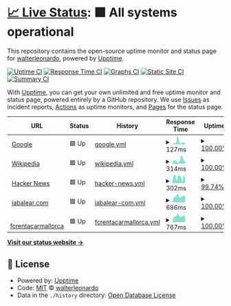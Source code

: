 # [📈 Live Status](https://demo.upptime.js.org): <!--live status--> **🟩 All systems operational**

This repository contains the open-source uptime monitor and status page for [walterleonardo](walii.es), powered by [Upptime](https://github.com/upptime/upptime).

[![Uptime CI](https://github.com/walterleonardo/monitor_web/workflows/Uptime%20CI/badge.svg)](https://github.com/walterleonardo/monitor_web/actions?query=workflow%3A%22Uptime+CI%22)
[![Response Time CI](https://github.com/walterleonardo/monitor_web/workflows/Response%20Time%20CI/badge.svg)](https://github.com/walterleonardo/monitor_web/actions?query=workflow%3A%22Response+Time+CI%22)
[![Graphs CI](https://github.com/walterleonardo/monitor_web/workflows/Graphs%20CI/badge.svg)](https://github.com/walterleonardo/monitor_web/actions?query=workflow%3A%22Graphs+CI%22)
[![Static Site CI](https://github.com/walterleonardo/monitor_web/workflows/Static%20Site%20CI/badge.svg)](https://github.com/walterleonardo/monitor_web/actions?query=workflow%3A%22Static+Site+CI%22)
[![Summary CI](https://github.com/walterleonardo/monitor_web/workflows/Summary%20CI/badge.svg)](https://github.com/walterleonardo/monitor_web/actions?query=workflow%3A%22Summary+CI%22)

With [Upptime](https://upptime.js.org), you can get your own unlimited and free uptime monitor and status page, powered entirely by a GitHub repository. We use [Issues](https://github.com/walterleonardo/monitor_web/issues) as incident reports, [Actions](https://github.com/walterleonardo/monitor_web/actions) as uptime monitors, and [Pages](https://demo.upptime.js.org) for the status page.

<!--start: status pages-->
<!-- This summary is generated by Upptime (https://github.com/upptime/upptime) -->
<!-- Do not edit this manually, your changes will be overwritten -->
<!-- prettier-ignore -->
| URL | Status | History | Response Time | Uptime |
| --- | ------ | ------- | ------------- | ------ |
| <img alt="" src="https://icons.duckduckgo.com/ip3/www.google.com.ico" height="13"> [Google](https://www.google.com) | 🟩 Up | [google.yml](https://github.com/walterleonardo/monitor_web/commits/HEAD/history/google.yml) | <details><summary><img alt="Response time graph" src="./graphs/google/response-time-week.png" height="20"> 127ms</summary><br><a href="https://walterleonardo.github.io/monitor_web/history/google"><img alt="Response time 123" src="https://img.shields.io/endpoint?url=https%3A%2F%2Fraw.githubusercontent.com%2Fwalterleonardo%2Fmonitor_web%2FHEAD%2Fapi%2Fgoogle%2Fresponse-time.json"></a><br><a href="https://walterleonardo.github.io/monitor_web/history/google"><img alt="24-hour response time 173" src="https://img.shields.io/endpoint?url=https%3A%2F%2Fraw.githubusercontent.com%2Fwalterleonardo%2Fmonitor_web%2FHEAD%2Fapi%2Fgoogle%2Fresponse-time-day.json"></a><br><a href="https://walterleonardo.github.io/monitor_web/history/google"><img alt="7-day response time 127" src="https://img.shields.io/endpoint?url=https%3A%2F%2Fraw.githubusercontent.com%2Fwalterleonardo%2Fmonitor_web%2FHEAD%2Fapi%2Fgoogle%2Fresponse-time-week.json"></a><br><a href="https://walterleonardo.github.io/monitor_web/history/google"><img alt="30-day response time 93" src="https://img.shields.io/endpoint?url=https%3A%2F%2Fraw.githubusercontent.com%2Fwalterleonardo%2Fmonitor_web%2FHEAD%2Fapi%2Fgoogle%2Fresponse-time-month.json"></a><br><a href="https://walterleonardo.github.io/monitor_web/history/google"><img alt="1-year response time 129" src="https://img.shields.io/endpoint?url=https%3A%2F%2Fraw.githubusercontent.com%2Fwalterleonardo%2Fmonitor_web%2FHEAD%2Fapi%2Fgoogle%2Fresponse-time-year.json"></a></details> | <details><summary><a href="https://walterleonardo.github.io/monitor_web/history/google">100.00%</a></summary><a href="https://walterleonardo.github.io/monitor_web/history/google"><img alt="All-time uptime 100.00%" src="https://img.shields.io/endpoint?url=https%3A%2F%2Fraw.githubusercontent.com%2Fwalterleonardo%2Fmonitor_web%2FHEAD%2Fapi%2Fgoogle%2Fuptime.json"></a><br><a href="https://walterleonardo.github.io/monitor_web/history/google"><img alt="24-hour uptime 100.00%" src="https://img.shields.io/endpoint?url=https%3A%2F%2Fraw.githubusercontent.com%2Fwalterleonardo%2Fmonitor_web%2FHEAD%2Fapi%2Fgoogle%2Fuptime-day.json"></a><br><a href="https://walterleonardo.github.io/monitor_web/history/google"><img alt="7-day uptime 100.00%" src="https://img.shields.io/endpoint?url=https%3A%2F%2Fraw.githubusercontent.com%2Fwalterleonardo%2Fmonitor_web%2FHEAD%2Fapi%2Fgoogle%2Fuptime-week.json"></a><br><a href="https://walterleonardo.github.io/monitor_web/history/google"><img alt="30-day uptime 100.00%" src="https://img.shields.io/endpoint?url=https%3A%2F%2Fraw.githubusercontent.com%2Fwalterleonardo%2Fmonitor_web%2FHEAD%2Fapi%2Fgoogle%2Fuptime-month.json"></a><br><a href="https://walterleonardo.github.io/monitor_web/history/google"><img alt="1-year uptime 99.99%" src="https://img.shields.io/endpoint?url=https%3A%2F%2Fraw.githubusercontent.com%2Fwalterleonardo%2Fmonitor_web%2FHEAD%2Fapi%2Fgoogle%2Fuptime-year.json"></a></details>
| <img alt="" src="https://icons.duckduckgo.com/ip3/en.wikipedia.org.ico" height="13"> [Wikipedia](https://en.wikipedia.org) | 🟩 Up | [wikipedia.yml](https://github.com/walterleonardo/monitor_web/commits/HEAD/history/wikipedia.yml) | <details><summary><img alt="Response time graph" src="./graphs/wikipedia/response-time-week.png" height="20"> 314ms</summary><br><a href="https://walterleonardo.github.io/monitor_web/history/wikipedia"><img alt="Response time 221" src="https://img.shields.io/endpoint?url=https%3A%2F%2Fraw.githubusercontent.com%2Fwalterleonardo%2Fmonitor_web%2FHEAD%2Fapi%2Fwikipedia%2Fresponse-time.json"></a><br><a href="https://walterleonardo.github.io/monitor_web/history/wikipedia"><img alt="24-hour response time 29" src="https://img.shields.io/endpoint?url=https%3A%2F%2Fraw.githubusercontent.com%2Fwalterleonardo%2Fmonitor_web%2FHEAD%2Fapi%2Fwikipedia%2Fresponse-time-day.json"></a><br><a href="https://walterleonardo.github.io/monitor_web/history/wikipedia"><img alt="7-day response time 314" src="https://img.shields.io/endpoint?url=https%3A%2F%2Fraw.githubusercontent.com%2Fwalterleonardo%2Fmonitor_web%2FHEAD%2Fapi%2Fwikipedia%2Fresponse-time-week.json"></a><br><a href="https://walterleonardo.github.io/monitor_web/history/wikipedia"><img alt="30-day response time 261" src="https://img.shields.io/endpoint?url=https%3A%2F%2Fraw.githubusercontent.com%2Fwalterleonardo%2Fmonitor_web%2FHEAD%2Fapi%2Fwikipedia%2Fresponse-time-month.json"></a><br><a href="https://walterleonardo.github.io/monitor_web/history/wikipedia"><img alt="1-year response time 213" src="https://img.shields.io/endpoint?url=https%3A%2F%2Fraw.githubusercontent.com%2Fwalterleonardo%2Fmonitor_web%2FHEAD%2Fapi%2Fwikipedia%2Fresponse-time-year.json"></a></details> | <details><summary><a href="https://walterleonardo.github.io/monitor_web/history/wikipedia">100.00%</a></summary><a href="https://walterleonardo.github.io/monitor_web/history/wikipedia"><img alt="All-time uptime 99.99%" src="https://img.shields.io/endpoint?url=https%3A%2F%2Fraw.githubusercontent.com%2Fwalterleonardo%2Fmonitor_web%2FHEAD%2Fapi%2Fwikipedia%2Fuptime.json"></a><br><a href="https://walterleonardo.github.io/monitor_web/history/wikipedia"><img alt="24-hour uptime 100.00%" src="https://img.shields.io/endpoint?url=https%3A%2F%2Fraw.githubusercontent.com%2Fwalterleonardo%2Fmonitor_web%2FHEAD%2Fapi%2Fwikipedia%2Fuptime-day.json"></a><br><a href="https://walterleonardo.github.io/monitor_web/history/wikipedia"><img alt="7-day uptime 100.00%" src="https://img.shields.io/endpoint?url=https%3A%2F%2Fraw.githubusercontent.com%2Fwalterleonardo%2Fmonitor_web%2FHEAD%2Fapi%2Fwikipedia%2Fuptime-week.json"></a><br><a href="https://walterleonardo.github.io/monitor_web/history/wikipedia"><img alt="30-day uptime 100.00%" src="https://img.shields.io/endpoint?url=https%3A%2F%2Fraw.githubusercontent.com%2Fwalterleonardo%2Fmonitor_web%2FHEAD%2Fapi%2Fwikipedia%2Fuptime-month.json"></a><br><a href="https://walterleonardo.github.io/monitor_web/history/wikipedia"><img alt="1-year uptime 100.00%" src="https://img.shields.io/endpoint?url=https%3A%2F%2Fraw.githubusercontent.com%2Fwalterleonardo%2Fmonitor_web%2FHEAD%2Fapi%2Fwikipedia%2Fuptime-year.json"></a></details>
| <img alt="" src="https://icons.duckduckgo.com/ip3/news.ycombinator.com.ico" height="13"> [Hacker News](https://news.ycombinator.com) | 🟩 Up | [hacker-news.yml](https://github.com/walterleonardo/monitor_web/commits/HEAD/history/hacker-news.yml) | <details><summary><img alt="Response time graph" src="./graphs/hacker-news/response-time-week.png" height="20"> 302ms</summary><br><a href="https://walterleonardo.github.io/monitor_web/history/hacker-news"><img alt="Response time 310" src="https://img.shields.io/endpoint?url=https%3A%2F%2Fraw.githubusercontent.com%2Fwalterleonardo%2Fmonitor_web%2FHEAD%2Fapi%2Fhacker-news%2Fresponse-time.json"></a><br><a href="https://walterleonardo.github.io/monitor_web/history/hacker-news"><img alt="24-hour response time 150" src="https://img.shields.io/endpoint?url=https%3A%2F%2Fraw.githubusercontent.com%2Fwalterleonardo%2Fmonitor_web%2FHEAD%2Fapi%2Fhacker-news%2Fresponse-time-day.json"></a><br><a href="https://walterleonardo.github.io/monitor_web/history/hacker-news"><img alt="7-day response time 302" src="https://img.shields.io/endpoint?url=https%3A%2F%2Fraw.githubusercontent.com%2Fwalterleonardo%2Fmonitor_web%2FHEAD%2Fapi%2Fhacker-news%2Fresponse-time-week.json"></a><br><a href="https://walterleonardo.github.io/monitor_web/history/hacker-news"><img alt="30-day response time 302" src="https://img.shields.io/endpoint?url=https%3A%2F%2Fraw.githubusercontent.com%2Fwalterleonardo%2Fmonitor_web%2FHEAD%2Fapi%2Fhacker-news%2Fresponse-time-month.json"></a><br><a href="https://walterleonardo.github.io/monitor_web/history/hacker-news"><img alt="1-year response time 311" src="https://img.shields.io/endpoint?url=https%3A%2F%2Fraw.githubusercontent.com%2Fwalterleonardo%2Fmonitor_web%2FHEAD%2Fapi%2Fhacker-news%2Fresponse-time-year.json"></a></details> | <details><summary><a href="https://walterleonardo.github.io/monitor_web/history/hacker-news">99.74%</a></summary><a href="https://walterleonardo.github.io/monitor_web/history/hacker-news"><img alt="All-time uptime 99.94%" src="https://img.shields.io/endpoint?url=https%3A%2F%2Fraw.githubusercontent.com%2Fwalterleonardo%2Fmonitor_web%2FHEAD%2Fapi%2Fhacker-news%2Fuptime.json"></a><br><a href="https://walterleonardo.github.io/monitor_web/history/hacker-news"><img alt="24-hour uptime 100.00%" src="https://img.shields.io/endpoint?url=https%3A%2F%2Fraw.githubusercontent.com%2Fwalterleonardo%2Fmonitor_web%2FHEAD%2Fapi%2Fhacker-news%2Fuptime-day.json"></a><br><a href="https://walterleonardo.github.io/monitor_web/history/hacker-news"><img alt="7-day uptime 99.74%" src="https://img.shields.io/endpoint?url=https%3A%2F%2Fraw.githubusercontent.com%2Fwalterleonardo%2Fmonitor_web%2FHEAD%2Fapi%2Fhacker-news%2Fuptime-week.json"></a><br><a href="https://walterleonardo.github.io/monitor_web/history/hacker-news"><img alt="30-day uptime 99.85%" src="https://img.shields.io/endpoint?url=https%3A%2F%2Fraw.githubusercontent.com%2Fwalterleonardo%2Fmonitor_web%2FHEAD%2Fapi%2Fhacker-news%2Fuptime-month.json"></a><br><a href="https://walterleonardo.github.io/monitor_web/history/hacker-news"><img alt="1-year uptime 99.91%" src="https://img.shields.io/endpoint?url=https%3A%2F%2Fraw.githubusercontent.com%2Fwalterleonardo%2Fmonitor_web%2FHEAD%2Fapi%2Fhacker-news%2Fuptime-year.json"></a></details>
| <img alt="" src="https://icons.duckduckgo.com/ip3/iabalear.com.ico" height="13"> [iabalear.com](https://iabalear.com) | 🟩 Up | [iabalear-com.yml](https://github.com/walterleonardo/monitor_web/commits/HEAD/history/iabalear-com.yml) | <details><summary><img alt="Response time graph" src="./graphs/iabalear-com/response-time-week.png" height="20"> 686ms</summary><br><a href="https://walterleonardo.github.io/monitor_web/history/iabalear-com"><img alt="Response time 804" src="https://img.shields.io/endpoint?url=https%3A%2F%2Fraw.githubusercontent.com%2Fwalterleonardo%2Fmonitor_web%2FHEAD%2Fapi%2Fiabalear-com%2Fresponse-time.json"></a><br><a href="https://walterleonardo.github.io/monitor_web/history/iabalear-com"><img alt="24-hour response time 868" src="https://img.shields.io/endpoint?url=https%3A%2F%2Fraw.githubusercontent.com%2Fwalterleonardo%2Fmonitor_web%2FHEAD%2Fapi%2Fiabalear-com%2Fresponse-time-day.json"></a><br><a href="https://walterleonardo.github.io/monitor_web/history/iabalear-com"><img alt="7-day response time 686" src="https://img.shields.io/endpoint?url=https%3A%2F%2Fraw.githubusercontent.com%2Fwalterleonardo%2Fmonitor_web%2FHEAD%2Fapi%2Fiabalear-com%2Fresponse-time-week.json"></a><br><a href="https://walterleonardo.github.io/monitor_web/history/iabalear-com"><img alt="30-day response time 706" src="https://img.shields.io/endpoint?url=https%3A%2F%2Fraw.githubusercontent.com%2Fwalterleonardo%2Fmonitor_web%2FHEAD%2Fapi%2Fiabalear-com%2Fresponse-time-month.json"></a><br><a href="https://walterleonardo.github.io/monitor_web/history/iabalear-com"><img alt="1-year response time 813" src="https://img.shields.io/endpoint?url=https%3A%2F%2Fraw.githubusercontent.com%2Fwalterleonardo%2Fmonitor_web%2FHEAD%2Fapi%2Fiabalear-com%2Fresponse-time-year.json"></a></details> | <details><summary><a href="https://walterleonardo.github.io/monitor_web/history/iabalear-com">100.00%</a></summary><a href="https://walterleonardo.github.io/monitor_web/history/iabalear-com"><img alt="All-time uptime 95.43%" src="https://img.shields.io/endpoint?url=https%3A%2F%2Fraw.githubusercontent.com%2Fwalterleonardo%2Fmonitor_web%2FHEAD%2Fapi%2Fiabalear-com%2Fuptime.json"></a><br><a href="https://walterleonardo.github.io/monitor_web/history/iabalear-com"><img alt="24-hour uptime 100.00%" src="https://img.shields.io/endpoint?url=https%3A%2F%2Fraw.githubusercontent.com%2Fwalterleonardo%2Fmonitor_web%2FHEAD%2Fapi%2Fiabalear-com%2Fuptime-day.json"></a><br><a href="https://walterleonardo.github.io/monitor_web/history/iabalear-com"><img alt="7-day uptime 100.00%" src="https://img.shields.io/endpoint?url=https%3A%2F%2Fraw.githubusercontent.com%2Fwalterleonardo%2Fmonitor_web%2FHEAD%2Fapi%2Fiabalear-com%2Fuptime-week.json"></a><br><a href="https://walterleonardo.github.io/monitor_web/history/iabalear-com"><img alt="30-day uptime 100.00%" src="https://img.shields.io/endpoint?url=https%3A%2F%2Fraw.githubusercontent.com%2Fwalterleonardo%2Fmonitor_web%2FHEAD%2Fapi%2Fiabalear-com%2Fuptime-month.json"></a><br><a href="https://walterleonardo.github.io/monitor_web/history/iabalear-com"><img alt="1-year uptime 91.83%" src="https://img.shields.io/endpoint?url=https%3A%2F%2Fraw.githubusercontent.com%2Fwalterleonardo%2Fmonitor_web%2FHEAD%2Fapi%2Fiabalear-com%2Fuptime-year.json"></a></details>
| <img alt="" src="https://icons.duckduckgo.com/ip3/fcrentacarmallorca.com.ico" height="13"> [fcrentacarmallorca](https://fcrentacarmallorca.com) | 🟩 Up | [fcrentacarmallorca.yml](https://github.com/walterleonardo/monitor_web/commits/HEAD/history/fcrentacarmallorca.yml) | <details><summary><img alt="Response time graph" src="./graphs/fcrentacarmallorca/response-time-week.png" height="20"> 767ms</summary><br><a href="https://walterleonardo.github.io/monitor_web/history/fcrentacarmallorca"><img alt="Response time 757" src="https://img.shields.io/endpoint?url=https%3A%2F%2Fraw.githubusercontent.com%2Fwalterleonardo%2Fmonitor_web%2FHEAD%2Fapi%2Ffcrentacarmallorca%2Fresponse-time.json"></a><br><a href="https://walterleonardo.github.io/monitor_web/history/fcrentacarmallorca"><img alt="24-hour response time 1011" src="https://img.shields.io/endpoint?url=https%3A%2F%2Fraw.githubusercontent.com%2Fwalterleonardo%2Fmonitor_web%2FHEAD%2Fapi%2Ffcrentacarmallorca%2Fresponse-time-day.json"></a><br><a href="https://walterleonardo.github.io/monitor_web/history/fcrentacarmallorca"><img alt="7-day response time 767" src="https://img.shields.io/endpoint?url=https%3A%2F%2Fraw.githubusercontent.com%2Fwalterleonardo%2Fmonitor_web%2FHEAD%2Fapi%2Ffcrentacarmallorca%2Fresponse-time-week.json"></a><br><a href="https://walterleonardo.github.io/monitor_web/history/fcrentacarmallorca"><img alt="30-day response time 772" src="https://img.shields.io/endpoint?url=https%3A%2F%2Fraw.githubusercontent.com%2Fwalterleonardo%2Fmonitor_web%2FHEAD%2Fapi%2Ffcrentacarmallorca%2Fresponse-time-month.json"></a><br><a href="https://walterleonardo.github.io/monitor_web/history/fcrentacarmallorca"><img alt="1-year response time 748" src="https://img.shields.io/endpoint?url=https%3A%2F%2Fraw.githubusercontent.com%2Fwalterleonardo%2Fmonitor_web%2FHEAD%2Fapi%2Ffcrentacarmallorca%2Fresponse-time-year.json"></a></details> | <details><summary><a href="https://walterleonardo.github.io/monitor_web/history/fcrentacarmallorca">100.00%</a></summary><a href="https://walterleonardo.github.io/monitor_web/history/fcrentacarmallorca"><img alt="All-time uptime 95.45%" src="https://img.shields.io/endpoint?url=https%3A%2F%2Fraw.githubusercontent.com%2Fwalterleonardo%2Fmonitor_web%2FHEAD%2Fapi%2Ffcrentacarmallorca%2Fuptime.json"></a><br><a href="https://walterleonardo.github.io/monitor_web/history/fcrentacarmallorca"><img alt="24-hour uptime 100.00%" src="https://img.shields.io/endpoint?url=https%3A%2F%2Fraw.githubusercontent.com%2Fwalterleonardo%2Fmonitor_web%2FHEAD%2Fapi%2Ffcrentacarmallorca%2Fuptime-day.json"></a><br><a href="https://walterleonardo.github.io/monitor_web/history/fcrentacarmallorca"><img alt="7-day uptime 100.00%" src="https://img.shields.io/endpoint?url=https%3A%2F%2Fraw.githubusercontent.com%2Fwalterleonardo%2Fmonitor_web%2FHEAD%2Fapi%2Ffcrentacarmallorca%2Fuptime-week.json"></a><br><a href="https://walterleonardo.github.io/monitor_web/history/fcrentacarmallorca"><img alt="30-day uptime 100.00%" src="https://img.shields.io/endpoint?url=https%3A%2F%2Fraw.githubusercontent.com%2Fwalterleonardo%2Fmonitor_web%2FHEAD%2Fapi%2Ffcrentacarmallorca%2Fuptime-month.json"></a><br><a href="https://walterleonardo.github.io/monitor_web/history/fcrentacarmallorca"><img alt="1-year uptime 91.86%" src="https://img.shields.io/endpoint?url=https%3A%2F%2Fraw.githubusercontent.com%2Fwalterleonardo%2Fmonitor_web%2FHEAD%2Fapi%2Ffcrentacarmallorca%2Fuptime-year.json"></a></details>

<!--end: status pages-->

[**Visit our status website →**](https://demo.upptime.js.org)

## 📄 License

- Powered by: [Upptime](https://github.com/upptime/upptime)
- Code: [MIT](./LICENSE) © [walterleonardo](walii.es)
- Data in the `./history` directory: [Open Database License](https://opendatacommons.org/licenses/odbl/1-0/)
